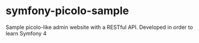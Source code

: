 # symfony-picolo-sample
Sample picolo-like admin website with a RESTful API. Developed in order to learn Symfony 4
